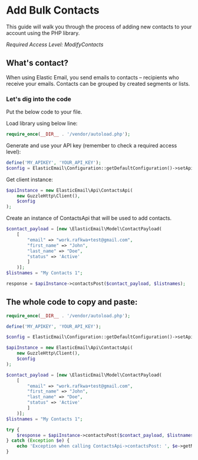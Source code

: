 # Add Bulk Contacts

This guide will walk you through the process of adding new contacts to your account using the PHP library. 

*Required Access Level: ModifyContacts*

## What's contact?
When using Elastic Email, you send emails to contacts – recipients who receive your emails. Contacts can be grouped by created segments or lists.

### Let's dig into the code

Put the below code to your file.

Load library using below line:

```php
require_once(__DIR__ . '/vendor/autoload.php');
```

Generate and use your API key (remember to check a required access level): 

```php
define('MY_APIKEY', 'YOUR_API_KEY');
$config = ElasticEmail\Configuration::getDefaultConfiguration()->setApiKey('X-ElasticEmail-ApiKey', MY_APIKEY);
```

Get client instance:

```php
$apiInstance = new ElasticEmail\Api\ContactsApi(
    new GuzzleHttp\Client(),
    $config
);
```

Create an instance of ContactsApi that will be used to add contacts.

```php
$contact_payload = [new \ElasticEmail\Model\ContactPayload(
    [
        "email" => "work.rafkwa+test@gmail.com",
        "first_name" => "John",
        "last_name" => "Doe",
        "status" => 'Active'
        ]
    )];
$listnames = "My Contacts 1";

response = $apiInstance->contactsPost($contact_payload, $listnames);
```

## The whole code to copy and paste:

```php
require_once(__DIR__ . '/vendor/autoload.php');

define('MY_APIKEY', 'YOUR_API_KEY');

$config = ElasticEmail\Configuration::getDefaultConfiguration()->setApiKey('X-ElasticEmail-ApiKey', MY_APIKEY);

$apiInstance = new ElasticEmail\Api\ContactsApi(
    new GuzzleHttp\Client(),
    $config
);

$contact_payload = [new \ElasticEmail\Model\ContactPayload(
    [
        "email" => "work.rafkwa+test@gmail.com",
        "first_name" => "John",
        "last_name" => "Doe",
        "status" => 'Active'
        ]
    )];
$listnames = "My Contacts 1";

try {
    $response = $apiInstance->contactsPost($contact_payload, $listnames);
} catch (Exception $e) {
    echo 'Exception when calling ContactsApi->contactsPost: ', $e->getMessage(), PHP_EOL;
}
```
